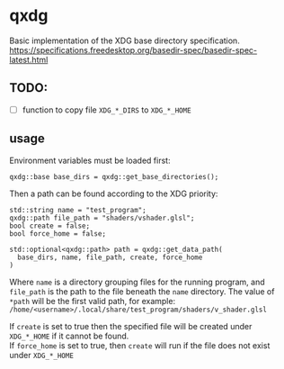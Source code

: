# qxdg

Basic implementation of the XDG base directory specification.
https://specifications.freedesktop.org/basedir-spec/basedir-spec-latest.html

## TODO:
- [ ] function to copy file `XDG_*_DIRS` to `XDG_*_HOME`

## usage
Environment variables must be loaded first:
```
qxdg::base base_dirs = qxdg::get_base_directories();
```

Then a path can be found according to the XDG priority:
```
std::string name = "test_program";
qxdg::path file_path = "shaders/vshader.glsl";
bool create = false;
bool force_home = false;

std::optional<qxdg::path> path = qxdg::get_data_path(
  base_dirs, name, file_path, create, force_home
)
```

Where `name` is a directory grouping files for the running program, and
`file_path` is the path to the file beneath the `name` directory.
The value of `*path` will be the first valid path, for example:
`/home/<username>/.local/share/test_program/shaders/v_shader.glsl`

If `create` is set to true then the specified file will be created under
`XDG_*_HOME` if it cannot be found.  
If `force_home` is set to true, then `create` will run if the file does not
exist under `XDG_*_HOME`
